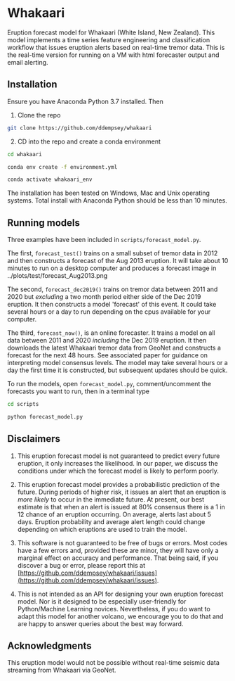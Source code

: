# Whakaari
Eruption forecast model for Whakaari (White Island, New Zealand). This model implements a time series feature engineering and classification workflow that issues eruption alerts based on real-time tremor data. This is the real-time version for running on a VM with html forecaster output and email alerting.

## Installation

Ensure you have Anaconda Python 3.7 installed. Then

1. Clone the repo

```bash
git clone https://github.com/ddempsey/whakaari
```

2. CD into the repo and create a conda environment

```bash
cd whakaari

conda env create -f environment.yml

conda activate whakaari_env
```

The installation has been tested on Windows, Mac and Unix operating systems. Total install with Anaconda Python should be less than 10 minutes.

## Running models
Three examples have been included in ```scripts/forecast_model.py```. 

The first, ```forecast_test()``` trains on a small subset of tremor data in 2012 and then constructs a forecast of the Aug 2013 eruption. It will take about 10 minutes to run on a desktop computer and produces a forecast image in ../plots/test/forecast_Aug2013.png

The second, ```forecast_dec2019()``` trains on tremor data between 2011 and 2020 but *excluding* a two month period either side of the Dec 2019 eruption. It then constructs a model 'forecast' of this event. It could take several hours or a day to run depending on the cpus available for your computer.

The third, ```forecast_now()```, is an online forecaster. It trains a model on all data between 2011 and 2020 *including* the Dec 2019 eruption. It then downloads the latest Whakaari tremor data from GeoNet and constructs a forecast for the next 48 hours. See associated paper for guidance on interpreting model consensus levels. The model may take several hours or a day the first time it is constructed, but subsequent updates should be quick.

To run the models, open ```forecast_model.py```, comment/uncomment the forecasts you want to run, then in a terminal type
```bash
cd scripts

python forecast_model.py
```

## Disclaimers
1. This eruption forecast model is not guaranteed to predict every future eruption, it only increases the likelihood. In our paper, we discuss the conditions under which the forecast model is likely to perform poorly.

2. This eruption forecast model provides a probabilistic prediction of the future. During periods of higher risk, it issues an alert that an eruption is *more likely* to occur in the immediate future. At present, our best estimate is that when an alert is issued at 80% consensus there is a 1 in 12 chance of an eruption occurring. On average, alerts last about 5 days. Eruption probability and average alert length could change depending on which eruptions are used to train the model.

3. This software is not guaranteed to be free of bugs or errors. Most codes have a few errors and, provided these are minor, they will have only a marginal effect on accuracy and performance. That being said, if you discover a bug or error, please report this at [https://github.com/ddempsey/whakaari/issues](https://github.com/ddempsey/whakaari/issues).

4. This is not intended as an API for designing your own eruption forecast model. Nor is it designed to be especially user-friendly for Python/Machine Learning novices. Nevertheless, if you do want to adapt this model for another volcano, we encourage you to do that and are happy to answer queries about the best way forward. 

## Acknowledgments
This eruption model would not be possible without real-time seismic data streaming from Whakaari via GeoNet.

